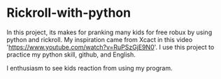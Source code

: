 # Rickroll-with-python
In this project, its makes for pranking many kids for free robux by using python and rickroll.
My inspiration came from Xcact in this video 'https://www.youtube.com/watch?v=RuPSzGjE9N0'.
I use this project to practice my python skill, github, and English.

I enthusiasm to see kids reaction from using my program.
